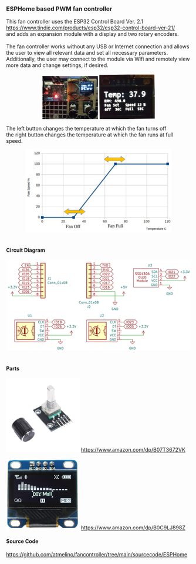<h3>ESPHome based PWM fan controller</h3>
This fan controller uses the ESP32 Control Board Ver. 2.1 <br>
<a href="https://www.tindie.com/products/esp32/esp32-control-board-ver-21/">
https://www.tindie.com/products/esp32/esp32-control-board-ver-21/</a><br>
and adds an expansion module with a display and two rotary encoders.<br>
<br>
The fan controller works without any USB or Internet connection and allows the user to view
all relevant data and set all necessary parameters.<br>
Additionally, the user may connect to the module via Wifi and remotely view more data and change settings, if desired.<br><br>

<div align="center">
    <img width = "30%" src="images/fc01.jpg">
    <img width = "30%" src="images/fc02.jpg">
</div>


The left button changes the temperature at which the fan turns off<br>
the right button changes the temperature at which the fan runs at full speed.<br>
<div align="center">
    <img src="images/fancurve.png" alt="fancurve" width="400">
</div>
<br>
<h4>Circuit Diagram</h4>
<div align="center">
    <img src="designfiles/KiCAD/schematic.png" alt="Alt Text" width="500">
</div>
<br>
<h4>Parts</h4>
<img src="images/enc.jpg" alt="encoder" width="200">
<a href="https://www.amazon.com/dp/B07T3672VK">
https://www.amazon.com/dp/B07T3672VK</a><br>
<br>
<img src="images/display.png" alt="display" width="200">
<a href="https://www.amazon.com/dp/B0C9LJ898Z">
https://www.amazon.com/dp/B0C9LJ898Z</a><br>

<h4>Source Code</h4>
<a href="https://github.com/atmelino/fancontroller/tree/main/sourcecode/ESPHome">
https://github.com/atmelino/fancontroller/tree/main/sourcecode/ESPHome</a><br>

